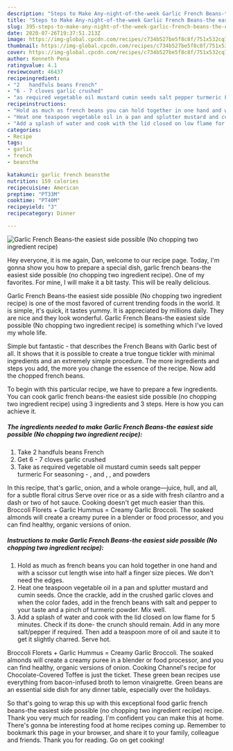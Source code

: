 ```yaml
---
description: "Steps to Make Any-night-of-the-week Garlic French Beans-the easiest side possible (No chopping two ingredient recipe)"
title: "Steps to Make Any-night-of-the-week Garlic French Beans-the easiest side possible (No chopping two ingredient recipe)"
slug: 395-steps-to-make-any-night-of-the-week-garlic-french-beans-the-easiest-side-possible-no-chopping-two-ingredient-recipe
date: 2020-07-26T19:37:51.213Z
image: https://img-global.cpcdn.com/recipes/c734b527be5f8c8f/751x532cq70/garlic-french-beans-the-easiest-side-possible-no-chopping-two-ingredient-recipe-recipe-main-photo.jpg
thumbnail: https://img-global.cpcdn.com/recipes/c734b527be5f8c8f/751x532cq70/garlic-french-beans-the-easiest-side-possible-no-chopping-two-ingredient-recipe-recipe-main-photo.jpg
cover: https://img-global.cpcdn.com/recipes/c734b527be5f8c8f/751x532cq70/garlic-french-beans-the-easiest-side-possible-no-chopping-two-ingredient-recipe-recipe-main-photo.jpg
author: Kenneth Pena
ratingvalue: 4.1
reviewcount: 46437
recipeingredient:
- "2   handfuls beans French"
- "6 - 7 cloves garlic crushed"
- "as required vegetable oil mustard cumin seeds salt pepper turmeric For seasoning    and     and  powders"
recipeinstructions:
- "Hold as much as french beans you can hold together in one hand and with a scissor cut length wise into half a finger size pieces. We don&#39;t need the edges."
- "Heat one teaspoon vegetable oil in a pan and splutter mustard and cumin seeds. Once the crackle, add in the crushed garlic cloves and when the color fades, add in the french beans with salt and pepper to your taste and a pinch of turmeric powder. Mix well."
- "Add a splash of water and cook with the lid closed on low flame for 5 minutes. Check if its done- the crunch should remain. Add in any more salt/pepper if required. Then add a teaspoon more of oil and saute it to get it slightly charred. Serve hot."
categories:
- Recipe
tags:
- garlic
- french
- beansthe

katakunci: garlic french beansthe 
nutrition: 159 calories
recipecuisine: American
preptime: "PT33M"
cooktime: "PT40M"
recipeyield: "3"
recipecategory: Dinner

---
```



![Garlic French Beans-the easiest side possible (No chopping two ingredient recipe)](https://img-global.cpcdn.com/recipes/c734b527be5f8c8f/751x532cq70/garlic-french-beans-the-easiest-side-possible-no-chopping-two-ingredient-recipe-recipe-main-photo.jpg)

Hey everyone, it is me again, Dan, welcome to our recipe page. Today, I'm gonna show you how to prepare a special dish, garlic french beans-the easiest side possible (no chopping two ingredient recipe). One of my favorites. For mine, I will make it a bit tasty. This will be really delicious.

Garlic French Beans-the easiest side possible (No chopping two ingredient recipe) is one of the most favored of current trending foods in the world. It is simple, it's quick, it tastes yummy. It is appreciated by millions daily. They are nice and they look wonderful. Garlic French Beans-the easiest side possible (No chopping two ingredient recipe) is something which I've loved my whole life.

Simple but fantastic - that describes the French Beans with Garlic best of all. It shows that it is possible to create a true tongue tickler with minimal ingredients and an extremely simple procedure. The more ingredients and steps you add, the more you change the essence of the recipe. Now add the chopped french beans.


To begin with this particular recipe, we have to prepare a few ingredients. You can cook garlic french beans-the easiest side possible (no chopping two ingredient recipe) using 3 ingredients and 3 steps. Here is how you can achieve it.

<!--inarticleads1-->

##### The ingredients needed to make Garlic French Beans-the easiest side possible (No chopping two ingredient recipe):

1. Take 2   handfuls beans French
1. Get 6 - 7 cloves garlic crushed
1. Take as required vegetable oil mustard cumin seeds salt pepper turmeric For seasoning - ,  and  ,  , and  powders


In this recipe, that&#39;s garlic, onion, and a whole orange—juice, hull, and all, for a subtle floral citrus Serve over rice or as a side with fresh cilantro and a dash or two of hot sauce. Cooking doesn&#39;t get much easier than this. Broccoli Florets + Garlic Hummus = Creamy Garlic Broccoli. The soaked almonds will create a creamy puree in a blender or food processor, and you can find healthy, organic versions of onion. 

<!--inarticleads2-->

##### Instructions to make Garlic French Beans-the easiest side possible (No chopping two ingredient recipe):

1. Hold as much as french beans you can hold together in one hand and with a scissor cut length wise into half a finger size pieces. We don&#39;t need the edges.
1. Heat one teaspoon vegetable oil in a pan and splutter mustard and cumin seeds. Once the crackle, add in the crushed garlic cloves and when the color fades, add in the french beans with salt and pepper to your taste and a pinch of turmeric powder. Mix well.
1. Add a splash of water and cook with the lid closed on low flame for 5 minutes. Check if its done- the crunch should remain. Add in any more salt/pepper if required. Then add a teaspoon more of oil and saute it to get it slightly charred. Serve hot.


Broccoli Florets + Garlic Hummus = Creamy Garlic Broccoli. The soaked almonds will create a creamy puree in a blender or food processor, and you can find healthy, organic versions of onion. Cooking Channel&#39;s recipe for Chocolate-Covered Toffee is just the ticket. These green bean recipes use everything from bacon-infused broth to lemon vinaigrette. Green beans are an essential side dish for any dinner table, especially over the holidays. 

So that's going to wrap this up with this exceptional food garlic french beans-the easiest side possible (no chopping two ingredient recipe) recipe. Thank you very much for reading. I'm confident you can make this at home. There's gonna be interesting food at home recipes coming up. Remember to bookmark this page in your browser, and share it to your family, colleague and friends. Thank you for reading. Go on get cooking!
